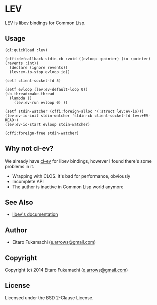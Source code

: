 # LEV

LEV is [libev](http://software.schmorp.de/pkg/libev.html) bindings for Common Lisp.

## Usage

```common-lisp
(ql:quickload :lev)

(cffi:defcallback stdin-cb :void ((evloop :pointer) (io :pointer) (revents :int))
  (declare (ignore revents))
  (lev:ev-io-stop evloop io))

(setf client-socket-fd 5)

(setf evloop (lev:ev-default-loop 0))
(sb-thread:make-thread
  (lambda ()
    (lev:ev-run evloop 0) ))

(setf stdin-watcher (cffi:foreign-alloc '(:struct lev:ev-io)))
(lev:ev-io-init stdin-watcher 'stdin-cb client-socket-fd lev:+EV-READ+)
(lev:ev-io-start evloop stdin-watcher)
        
(cffi:foreign-free stdin-watcher)
```

## Why not cl-ev?

We already have [cl-ev](https://github.com/sbryant/cl-ev) for libev bindings, however I found there's some problems in it.

* Wrapping with CLOS. It's bad for performance, obviously
* Incomplete API
* The author is inactive in Common Lisp world anymore

## See Also

* [libev's documentation](http://pod.tst.eu/http://cvs.schmorp.de/libev/ev.pod)

## Author

* Eitaro Fukamachi (e.arrows@gmail.com)

## Copyright

Copyright (c) 2014 Eitaro Fukamachi (e.arrows@gmail.com)

## License

Licensed under the BSD 2-Clause License.
